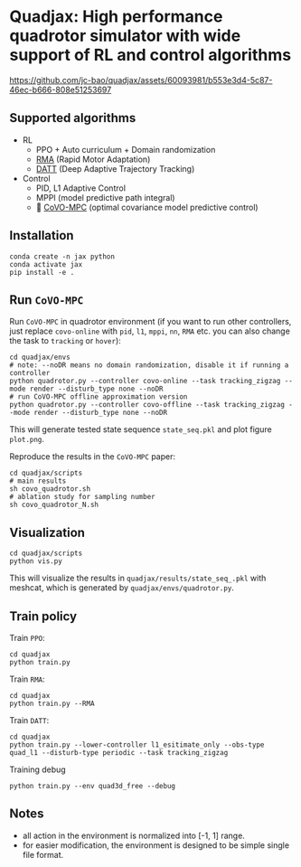 # Quadjax: High performance quadrotor simulator with wide support of RL and control algorithms

https://github.com/jc-bao/quadjax/assets/60093981/b553e3d4-5c87-46ec-b666-808e51253697

## Supported algorithms

* RL
  * PPO + Auto curriculum + Domain randomization
  * [RMA](https://arxiv.org/abs/2106.00091) (Rapid Motor Adaptation)
  * [DATT](https://arxiv.org/abs/2310.09053) (Deep Adaptive Trajectory Tracking)
* Control
  * PID, L1 Adaptive Control
  * MPPI (model predictive path integral)
  * 🌟 [CoVO-MPC](https://panchaoyi.com/covo-mpc-theoretical-analysis-of-sampling-based-mpc-and-optimal-covariance-design) (optimal covariance model predictive control)

## Installation

```shell
conda create -n jax python
conda activate jax
pip install -e .
```

## Run `CoVO-MPC`

Run `CoVO-MPC` in quadrotor environment (if you want to run other controllers, just replace `covo-online` with `pid`, `l1`, `mppi`, `nn`, `RMA` etc. you can also change the task to `tracking` or `hover`): 

```shell
cd quadjax/envs
# note: --noDR means no domain randomization, disable it if running a controller
python quadrotor.py --controller covo-online --task tracking_zigzag --mode render --disturb_type none --noDR 
# run CoVO-MPC offline approximation version
python quadrotor.py --controller covo-offline --task tracking_zigzag --mode render --disturb_type none --noDR 
```

This will generate tested state sequence `state_seq.pkl` and plot figure `plot.png`.

Reproduce the results in the `CoVO-MPC` paper: 

```shell
cd quadjax/scripts
# main results
sh covo_quadrotor.sh
# ablation study for sampling number
sh covo_quadrotor_N.sh
```

## Visualization

```shell
cd quadjax/scripts
python vis.py
```

This will visualize the results in `quadjax/results/state_seq_.pkl` with meshcat, which is generated by `quadjax/envs/quadrotor.py`.

## Train policy

Train `PPO`:
```shell
cd quadjax
python train.py
```

Train `RMA`: 
```shell
cd quadjax
python train.py --RMA
```

Train `DATT`: 
```shell
cd quadjax
python train.py --lower-controller l1_esitimate_only --obs-type quad_l1 --disturb-type periodic --task tracking_zigzag
```

Training debug

```
python train.py --env quad3d_free --debug
```

## Notes

* all action in the environment is normalized into [-1, 1] range.
* for easier modification, the environment is designed to be simple single file format.
